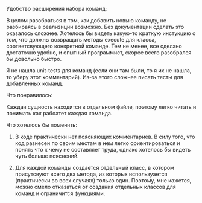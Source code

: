Удобство расширения набора команд:

В целом разобраться в том, как добавить новыю команду, не разбираясь в реализиции возможно. Без документации сделать это оказалось сложнее.
Хотелось бы видеть какую-то краткую инстукцию о том, что должны возвращать методы execute для класса, соответсвующего конкретной команде.
Тем не менее, все сделано достаточно удобно, и опытный программист, скорее всего разобрался бы довольно быстро.

Я не нашла unit-tests для команд (если они там были, то я их не нашла, то уберу этот комментарий). Из-за этого сложнее писать тесты для добавленных команд.

Что понравилось:

Каждая сущность находится в отдельном файле, поэтому легко читать и понимать как рабоатет каждая команда.  

Что хотелось бы поменять:
1. В коде практически нет поясняющих комментариев. В силу того, что код разнесен по своим местам в нем легко ориентироваться и понять что к чему не составляет труда, однако хотелось бы видеть чуть больше пояснений.

2. Для каждой команды создается отдельный класс, в котором присутсвуют всего два метода, из которых используается (практически во всех случаях) только один. Поэтому, мне кажется, можно смело отказаться от создания отдельных классов для команд и ограничится функциями.

